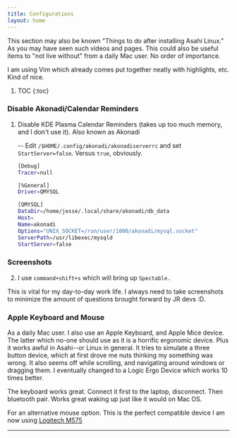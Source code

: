 ```yaml
---
title: Configurations
layout: home
---
```


This section may also be known "Things to do after installing Asahi Linux." As you may have seen such videos and pages. This could also be useful items to "not live without" from a daily Mac user. No order of importance. 

I am using Vim which already comes put together neatly with highlights, etc. Kind of nice. 


1. TOC
{:toc}

### Disable Akonadi/Calendar Reminders
1. Disable KDE Plasma Calendar Reminders (takes up too much memory, and I don't use it). Also known as Akonadi

    -- Edit `/$HOME/.config/akonadi/akonadiserverrc` and set `StartServer=false`. Versus `true`, obviously.
    ``` bash
    [Debug]
    Tracer=null

    [%General]
    Driver=QMYSQL

    [QMYSQL]
    DataDir=/home/jesse/.local/share/akonadi/db_data
    Host=
    Name=akonadi
    Options="UNIX_SOCKET=/run/user/1000/akonadi/mysql.socket"
    ServerPath=/usr/libexec/mysqld
    StartServer=false

    ```

### Screenshots
2. I use `command+shift+s` which will bring up `Spectable.`

This is vital for my day-to-day work life. I always need to take screenshots to minimize the amount of questions brought forward by JR devs :D. 



### Apple Keyboard and Mouse

As a daily Mac user. I also use an Apple Keyboard, and Apple Mice device. The latter which no-one should use as it is a horrific ergonomic device. Plus it works awful in Asahi--or Linux in general. It tries to simulate a three button device, which at first drove me nuts thinking my something was wrong. It also seems off while scrolling, and navigating around windows or dragging them. I eventually changed to a Logic Ergo Device which works 10 times better. 

The keyboard works great. Connect it first to the laptop, disconnect. Then bluetooth pair. Works great waking up just like it would on Mac OS. 

For an alternative mouse option. This is the perfect compatible device I am now using [Logitech M575](https://www.amazon.com/Logitech-910-005867-M575-Latin-America/dp/B08TLYK78K/ref=sr_1_3?crid=OOU0I7DPI1QA&dib=eyJ2IjoiMSJ9.2iGlZoqGxBjs6rbLCRIzDlI11L4XreG2OxF-Xx_AsZSQqwmUY89p--OA4k9gZimBi8KEG6UqusEd0CiXDjOxy3-2G1PX640Jm-Z_aeuBy5LrwbtqfitwT7euieW8OLKsnPMS9HQyNszVvCX8bNxzZJ4L4CLVUA_W2P8-OOXt4YjHmUa54PYx0qE1xSJJyVIi2N-ToV-xk82I2cfIp8bvUtfMybpOW9xAbpBTTzw9Y7o.EyxqTMGWAOJtcYVIh99t1kE2AxO4DDFjStszWyl8i90&dib_tag=se&keywords=logitech+ergo+mouse&qid=1740789379&sprefix=logitech+ergo+mouse%2Caps%2C206&sr=8-3)

----
